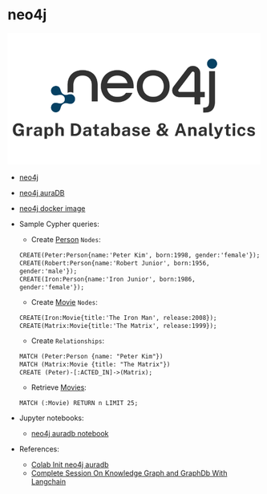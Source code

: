 # neo4j

![neo4j](../../docs/img/neo4j.png)

- [neo4j](https://neo4j.com)
- [neo4j auraDB](https://neo4j.com/cloud/platform/aura-graph-database/)
- [neo4j docker image](https://hub.docker.com/_/neo4j)

- Sample Cypher queries:
    - Create <u>Person</u> `Nodes`:
    ```
    CREATE(Peter:Person{name:'Peter Kim', born:1998, gender:'female'});
    CREATE(Robert:Person{name:'Robert Junior', born:1956, gender:'male'});
    CREATE(Iron:Person{name:'Iron Junior', born:1986, gender:'female'});
    ```
    - Create <u>Movie</u> `Nodes`:
    ```
    CREATE(Iron:Movie{title:'The Iron Man', release:2008});
    CREATE(Matrix:Movie{title:'The Matrix', release:1999});
    ```
    - Create `Relationships`:
    ```
    MATCH (Peter:Person {name: "Peter Kim"})
    MATCH (Matrix:Movie {title: "The Matrix"})
    CREATE (Peter)-[:ACTED_IN]->(Matrix);
    ```
    - Retrieve <u>Movies</u>:
    ```
    MATCH (:Movie) RETURN n LIMIT 25;
    ```
- Jupyter notebooks:
    - [neo4j auradb notebook](./neo4j_auradb.ipynb)

- References:
    - [Colab Init neo4j auradb](https://colab.research.google.com/drive/1-jUyQOOVcg6H2Ohki0NSgcYp176ZAwjX?usp=sharing)
    - [Complete Session On Knowledge Graph and GraphDb With Langchain](https://www.youtube.com/watch?v=hsOJhs3_UCM)
